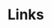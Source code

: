 # Links

[<img :src="$withBase('/twitter.png')" width="50">](https://twitter.com/kuwappi_)　
[<img :src="$withBase('/youtube.png')" width="50">](https://www.youtube.com/channel/UCjWuNAhTrRcFFiRnl4lZbHA)　
[<img :src="$withBase('/github.png')" width="50">](https://github.com/noy4)

